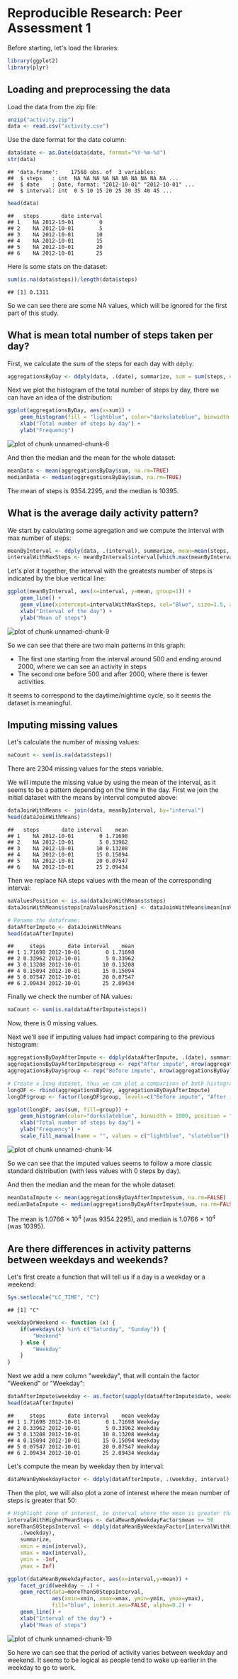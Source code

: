# Reproducible Research: Peer Assessment 1

Before starting, let's load the libraries:

```r
library(ggplot2)
library(plyr)
```

## Loading and preprocessing the data

Load the data from the zip file:

```r
unzip("activity.zip")
data <- read.csv("activity.csv")
```

Use the date format for the date column:

```r
data$date <- as.Date(data$date, format="%Y-%m-%d")
str(data)
```

```
## 'data.frame':	17568 obs. of  3 variables:
##  $ steps   : int  NA NA NA NA NA NA NA NA NA NA ...
##  $ date    : Date, format: "2012-10-01" "2012-10-01" ...
##  $ interval: int  0 5 10 15 20 25 30 35 40 45 ...
```

```r
head(data)
```

```
##   steps       date interval
## 1    NA 2012-10-01        0
## 2    NA 2012-10-01        5
## 3    NA 2012-10-01       10
## 4    NA 2012-10-01       15
## 5    NA 2012-10-01       20
## 6    NA 2012-10-01       25
```

Here is some stats on the dataset:

```r
sum(is.na(data$steps))/length(data$steps)
```

```
## [1] 0.1311
```

So we can see there are some NA values, which will be ignored for the first part of this study.

## What is mean total number of steps taken per day?

First, we calculate the sum of the steps for each day with `ddply`:

```r
aggregationsByDay <- ddply(data, .(date), summarize, sum = sum(steps, na.rm=TRUE))
```

Next we plot the histogram of the total number of steps by day, there we can have an idea of the distribution:

```r
ggplot(aggregationsByDay, aes(x=sum)) +
    geom_histogram(fill = "lightblue", color="darkslateblue", binwidth = 1000) +
    xlab("Total number of steps by day") +
    ylab("Frequency")
```

![plot of chunk unnamed-chunk-6](figure/unnamed-chunk-6.png) 

And then the median and the mean for the whole dataset:

```r
meanData <- mean(aggregationsByDay$sum, na.rm=TRUE)
medianData <- median(aggregationsByDay$sum, na.rm=TRUE)
```

The mean of steps is 9354.2295, and the median is 10395.

## What is the average daily activity pattern?

We start by calculating some agregation and we compute the interval with max number of steps:

```r
meanByInterval <- ddply(data, .(interval), summarize, mean=mean(steps, na.rm=TRUE))
intervalWithMaxSteps <- meanByInterval$interval[which.max(meanByInterval$mean)]
```

Let's plot it together, the interval with the greatests number of steps is indicated 
by the blue vertical line:

```r
ggplot(meanByInterval, aes(x=interval, y=mean, group=1)) +
    geom_line() +
    geom_vline(xintercept=intervalWithMaxSteps, col="Blue", size=1.5, alpha=0.5) +
    xlab("Interval of the day") + 
    ylab("Mean of steps")
```

![plot of chunk unnamed-chunk-9](figure/unnamed-chunk-9.png) 

So we can see that there are two main patterns in this graph:

* The first one starting from the interval around 500 and ending around 2000,
where we can see an activity in steps
* The second one before 500 and after 2000, where there is fewer activities.

It seems to correspond to the daytime/nightime cycle, so it seems the dataset is meaningful.

## Imputing missing values

Let's calculate the number of missing values:

```r
naCount <- sum(is.na(data$steps))
```

There are 2304 missing values for the steps variable.

We will impute the missing value by using the mean of the interval, as it seems to be a pattern depending on the time in the day.
First we join the initial dataset with the means by interval computed above:

```r
dataJoinWithMeans <- join(data, meanByInterval, by="interval")
head(dataJoinWithMeans)
```

```
##   steps       date interval    mean
## 1    NA 2012-10-01        0 1.71698
## 2    NA 2012-10-01        5 0.33962
## 3    NA 2012-10-01       10 0.13208
## 4    NA 2012-10-01       15 0.15094
## 5    NA 2012-10-01       20 0.07547
## 6    NA 2012-10-01       25 2.09434
```

Then we replace NA steps values with the mean of the corresponding interval:

```r
naValuesPosition <- is.na(dataJoinWithMeans$steps)
dataJoinWithMeans$steps[naValuesPosition] <- dataJoinWithMeans$mean[naValuesPosition]

# Rename the dataframe:
dataAfterImpute <- dataJoinWithMeans
head(dataAfterImpute)
```

```
##     steps       date interval    mean
## 1 1.71698 2012-10-01        0 1.71698
## 2 0.33962 2012-10-01        5 0.33962
## 3 0.13208 2012-10-01       10 0.13208
## 4 0.15094 2012-10-01       15 0.15094
## 5 0.07547 2012-10-01       20 0.07547
## 6 2.09434 2012-10-01       25 2.09434
```

Finally we check the number of NA values:

```r
naCount <- sum(is.na(dataAfterImpute$steps))
```

Now, there is 0 missing values.

Next we'll see if imputing values had impact comparing to the previous histogram:

```r
aggregationsByDayAfterImpute <- ddply(dataAfterImpute, .(date), summarize, sum = sum(steps, na.rm=FALSE))
aggregationsByDayAfterImpute$group <- rep("After impute", nrow(aggregationsByDayAfterImpute))
aggregationsByDay$group <- rep("Before impute", nrow(aggregationsByDay))

# Create a long dataset, thus we can plot a comparison of both histograms
longDF <- rbind(aggregationsByDay, aggregationsByDayAfterImpute)
longDF$group <- factor(longDF$group, levels=c("Before impute", "After impute"))

ggplot(longDF, aes(sum, fill=group)) +
    geom_histogram(color="darkslateblue", binwidth = 1000, position = "dodge", width = 1) +
    xlab("Total number of steps by day") +
    ylab("Frequency") +
    scale_fill_manual(name = "", values = c("lightblue", "slateblue"))
```

![plot of chunk unnamed-chunk-14](figure/unnamed-chunk-14.png) 

So we can see that the imputed values seems to follow a more classic standard distribution (with less values with 0 steps by day).

And then the median and the mean for the whole dataset:

```r
meanDataImpute <- mean(aggregationsByDayAfterImpute$sum, na.rm=FALSE)
medianDataImpute <- median(aggregationsByDayAfterImpute$sum, na.rm=FALSE)
```

The mean is 1.0766 &times; 10<sup>4</sup> (was 9354.2295), and median is 1.0766 &times; 10<sup>4</sup> (was 10395).

## Are there differences in activity patterns between weekdays and weekends?

Let's first create a function that will tell us if a day is a weekday or a weekend:

```r
Sys.setlocale("LC_TIME", "C")
```

```
## [1] "C"
```

```r
weekdayOrWeekend <- function (x) {
    if(weekdays(x) %in% c("Saturday", "Sunday")) {
        "Weekend"
    } else {
        "Weekday"
    }
}
```

Next we add a new column "weekday", that will contain the factor "Weekend" or "Weekday":

```r
dataAfterImpute$weekday <- as.factor(sapply(dataAfterImpute$date, weekdayOrWeekend))
head(dataAfterImpute)
```

```
##     steps       date interval    mean weekday
## 1 1.71698 2012-10-01        0 1.71698 Weekday
## 2 0.33962 2012-10-01        5 0.33962 Weekday
## 3 0.13208 2012-10-01       10 0.13208 Weekday
## 4 0.15094 2012-10-01       15 0.15094 Weekday
## 5 0.07547 2012-10-01       20 0.07547 Weekday
## 6 2.09434 2012-10-01       25 2.09434 Weekday
```

Let's compute the mean by weekday then by interval:

```r
dataMeanByWeekdayFactor <- ddply(dataAfterImpute, .(weekday, interval), summarize, mean = mean(steps, na.rm=FALSE))
```

Then the plot, we will also plot a zone of interest where the mean number of steps is greater that 50:

```r
# Highlight zone of interest, ie interval where the mean is greater than 50
intervalWithHigherMeanSteps <- dataMeanByWeekdayFactor$mean >= 50
moreThan50StepsInterval <- ddply(dataMeanByWeekdayFactor[intervalWithHigherMeanSteps,],
    .(weekday),
    summarize,
    xmin = min(interval),
    xmax = max(interval),
    ymin = -Inf,
    ymax = Inf)

ggplot(dataMeanByWeekdayFactor, aes(x=interval,y=mean)) +
    facet_grid(weekday ~ .) +
    geom_rect(data=moreThan50StepsInterval,
              aes(xmin=xmin, xmax=xmax, ymin=ymin, ymax=ymax),
              fill="blue", inherit.aes=FALSE, alpha=0.2) +
    geom_line() +
    xlab("Interval of the day") + 
    ylab("Mean of steps")
```

![plot of chunk unnamed-chunk-19](figure/unnamed-chunk-19.png) 

So here we can see that the period of activity varies between weekday and weekend. It seems to be logical
as people tend to wake up earlier in the weekday to go to work.
